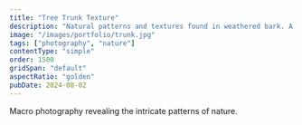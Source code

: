 ```yaml
---
title: "Tree Trunk Texture"
description: "Natural patterns and textures found in weathered bark. A study in organic geometry."
image: "/images/portfolio/trunk.jpg"
tags: ["photography", "nature"]
contentType: "simple"
order: 1500
gridSpan: "default"
aspectRatio: "golden"
pubDate: 2024-08-02
---
```


Macro photography revealing the intricate patterns of nature.
